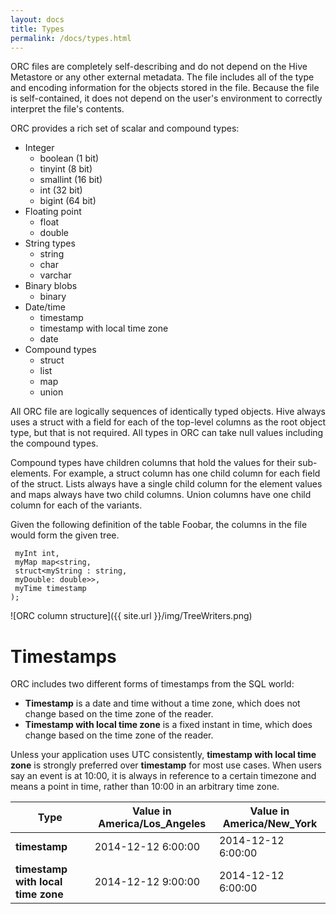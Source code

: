 ```yaml
---
layout: docs
title: Types
permalink: /docs/types.html
---
```


ORC files are completely self-describing and do not depend on the Hive
Metastore or any other external metadata. The file includes all of the
type and encoding information for the objects stored in the file. Because the
file is self-contained, it does not depend on the user's environment to
correctly interpret the file's contents.

ORC provides a rich set of scalar and compound types:

* Integer
  * boolean (1 bit)
  * tinyint (8 bit)
  * smallint (16 bit)
  * int (32 bit)
  * bigint (64 bit)
* Floating point
  * float
  * double
* String types
  * string
  * char
  * varchar
* Binary blobs
  * binary
* Date/time
  * timestamp
  * timestamp with local time zone
  * date
* Compound types
  * struct
  * list
  * map
  * union

All ORC file are logically sequences of identically typed objects. Hive
always uses a struct with a field for each of the top-level columns as
the root object type, but that is not required. All types in ORC can take
null values including the compound types.

Compound types have children columns that hold the values for their
sub-elements. For example, a struct column has one child column for
each field of the struct. Lists always have a single child column for
the element values and maps always have two child columns. Union
columns have one child column for each of the variants.

Given the following definition of the table Foobar, the columns in the
file would form the given tree.

```create table Foobar (
 myInt int,
 myMap map<string,
 struct<myString : string,
 myDouble: double>>,
 myTime timestamp
);
```

![ORC column structure]({{ site.url }}/img/TreeWriters.png)

# Timestamps

ORC includes two different forms of timestamps from the SQL world:

* **Timestamp** is a date and time without a time zone, which does not change based on the time zone of the reader.
* **Timestamp with local time zone** is a fixed instant in time, which does change based on the time zone of the reader.

Unless your application uses UTC consistently, **timestamp with
local time zone** is strongly preferred over **timestamp** for most
use cases. When users say an event is at 10:00, it is always in
reference to a certain timezone and means a point in time, rather than
10:00 in an arbitrary time zone.

| Type        | Value in America/Los_Angeles | Value in America/New_York |
| ----------- | ---------------------------- | ------------------------- |
| **timestamp** | 2014-12-12 6:00:00           | 2014-12-12 6:00:00        |
| **timestamp with local time zone** | 2014-12-12 9:00:00 | 2014-12-12 6:00:00 |
